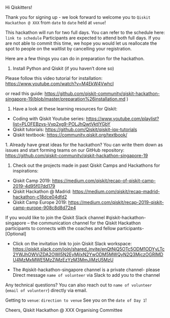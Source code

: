Hi Qiskitters!

Thank you for signing up - we look forward to welcome you to `Qiskit Hackathon @ XXX` from `date` to `date` held at `venue`!

This hackathon will run for two full days. You can refer to the schedule here: `link to schedule`
Participants are expected to attend both full days. If you are not able to commit this time, we hope you would let us reallocate the spot to people on the waitlist by cancelling your registration.

Here are a few things you can do in preparation for the hackathon.

1. Install Python and Qiskit (if you haven’t done so)

Please follow this video tutorial for installation: https://www.youtube.com/watch?v=M4EkW4VwhcI

or read this guide: https://github.com/qiskit-community/qiskit-hackathon-singapore-19/blob/master/preparation%26installation.md )

1. Have a look at these learning resources for Qiskit:
  - Coding with Qiskit Youtube series: https://www.youtube.com/playlist?list=PLOFEBzvs-Vvp2xg9-POLJhQwtVktlYGbY
  - Qiskit tutorials: https://github.com/Qiskit/qiskit-iqx-tutorials
  - Qiskit textbook: https://community.qiskit.org/textbook/

1. Already have great ideas for the hackathon? You can write them down as issues and start forming teams on our GitHub repository: https://github.com/qiskit-community/qiskit-hackathon-singapore-19

1. Check out the projects made in past Qiskit Camps and Hackathons for inspirations:
  - Qiskit Camp 2019: https://medium.com/qiskit/recap-of-qiskit-camp-2019-4d95f07dd179
  - Qiskit Hackathon @ Madrid: https://medium.com/qiskit/recap-madrid-hackathon-c18dce04dfd2
  - Qiskit Camp Europe 2019: https://medium.com/qiskit/recap-2019-qiskit-camp-europe-908c8d8d72e4

If you would like to join the Qiskit Slack channel #qiskit-hackathon-singapore – the communication channel for the Qiskit Hackathon participants to connects with the coaches and fellow participants- [Optional]

- Click on the invitation link to join Qiskit Slack workspace: https://qiskit.slack.com/join/shared_invite/enQtNjQ5OTc5ODM1ODYyLTc2YWJhOWViZDA2OWI5N2EyMjIxN2YwODM5MWQyN2Q3MjczOGRlMDU4MzMxMWE5MzZjMzEzYzM3MmJiMzU5MzU

- The #qiskit-hackathon-singapore channel is a private channel- please Direct message `name of volunteer` via Slack to add you to the channel

Any technical questions? You can also reach out to `name of volunteer` (`email of volunterr`) directly via email.

Getting to `venue`: `direction to venue`
See you on the `date of Day 1`!

Cheers,
Qiskit Hackathon @ XXX Organising Committee
